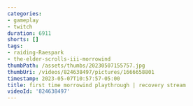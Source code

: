 ```yaml
---
categories:
- gameplay
- twitch
duration: 6911
shorts: []
tags:
- raiding-Raespark
- the-elder-scrolls-iii-morrowind
thumbPath: /assets/thumbs/20230507155757.jpg
thumbUri: /videos/824638497/pictures/1666658801
timestamp: 2023-05-07T10:57:57-05:00
title: first time morrowind playthrough | recovery stream
videoId: '824638497'
---
```

